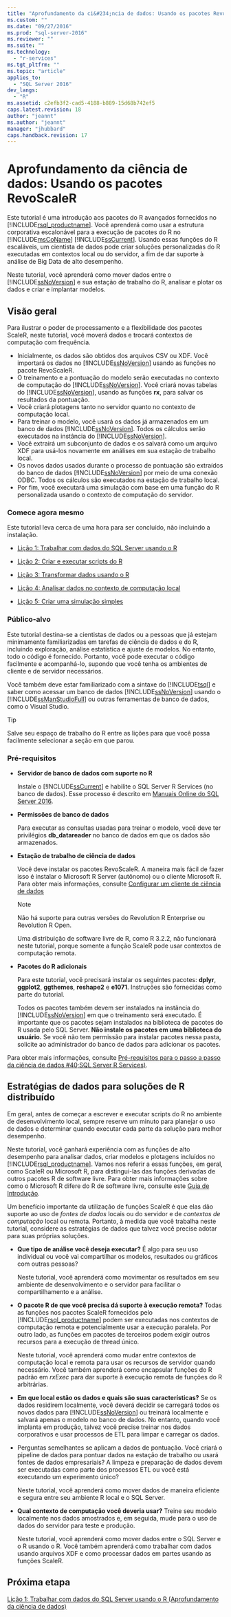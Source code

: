 ```yaml
---
title: "Aprofundamento da ci&#234;ncia de dados: Usando os pacotes RevoScaleR | Microsoft Docs"
ms.custom: ""
ms.date: "09/27/2016"
ms.prod: "sql-server-2016"
ms.reviewer: ""
ms.suite: ""
ms.technology: 
  - "r-services"
ms.tgt_pltfrm: ""
ms.topic: "article"
applies_to: 
  - "SQL Server 2016"
dev_langs: 
  - "R"
ms.assetid: c2efb3f2-cad5-4188-b889-15d68b742ef5
caps.latest.revision: 18
author: "jeannt"
ms.author: "jeannt"
manager: "jhubbard"
caps.handback.revision: 17
---
```

# Aprofundamento da ci&#234;ncia de dados: Usando os pacotes RevoScaleR
Este tutorial é uma introdução aos pacotes do R avançados fornecidos no [!INCLUDE[rsql_productname](../../includes/rsql-productname-md.md)]. Você aprenderá como usar a estrutura corporativa escalonável para a execução de pacotes do R no [!INCLUDE[msCoName](../../includes/msconame-md.md)] [!INCLUDE[ssCurrent](../../includes/sscurrent-md.md)].   Usando essas funções do R escaláveis, um cientista de dados pode criar soluções personalizadas do R executadas em contextos local ou do servidor, a fim de dar suporte à análise de Big Data de alto desempenho.  
  
Neste tutorial, você aprenderá como mover dados entre o [!INCLUDE[ssNoVersion](../../includes/ssnoversion-md.md)] e sua estação de trabalho do R, analisar e plotar os dados e criar e implantar modelos.  
    
## Visão geral 
 
Para ilustrar o poder de processamento e a flexibilidade dos pacotes ScaleR, neste tutorial, você moverá dados e trocará contextos de computação com frequência.

+ Inicialmente, os dados são obtidos dos arquivos CSV ou XDF. Você importará os dados no [!INCLUDE[ssNoVersion](../../includes/ssnoversion-md.md)] usando as funções no pacote RevoScaleR.    
+ O treinamento e a pontuação do modelo serão executadas no contexto de computação do [!INCLUDE[ssNoVersion](../../includes/ssnoversion-md.md)]. 
    Você criará novas tabelas do [!INCLUDE[ssNoVersion](../../includes/ssnoversion-md.md)], usando as funções **rx**, para salvar os resultados da pontuação.    
+ Você criará plotagens tanto no servidor quanto no contexto de computação local.  
+ Para treinar o modelo, você usará os dados já armazenados em um banco de dados [!INCLUDE[ssNoVersion](../../includes/ssnoversion-md.md)]. Todos os cálculos serão executados na instância do [!INCLUDE[ssNoVersion](../../includes/ssnoversion-md.md)].    
+ Você extrairá um subconjunto de dados e os salvará como um arquivo XDF para usá-los novamente em análises em sua estação de trabalho local.    
+ Os novos dados usados durante o processo de pontuação são extraídos do banco de dados [!INCLUDE[ssNoVersion](../../includes/ssnoversion-md.md)] por meio de uma conexão ODBC. Todos os cálculos são executados na estação de trabalho local. 
+ Por fim, você executará uma simulação com base em uma função do R personalizada usando o contexto de computação do servidor.

### Comece agora mesmo  

Este tutorial leva cerca de uma hora para ser concluído, não incluindo a instalação.  

-   [Lição 1: Trabalhar com dados do SQL Server usando o R](../../advanced-analytics/r-services/lesson-1-work-with-sql-server-data-using-r-data-science-deep-dive.md)  
  
-   [Lição 2: Criar e executar scripts do R](../../advanced-analytics/r-services/lesson-2-create-and-run-r-scripts-data-science-deep-dive.md)  
  
-   [Lição 3: Transformar dados usando o R](../../advanced-analytics/r-services/lesson-3-transform-data-using-r-data-science-deep-dive.md)  
  
-   [Lição 4: Analisar dados no contexto de computação local](../../advanced-analytics/r-services/lesson-4-analyze-data-in-local-compute-context-data-science-deep-dive.md)  
  
-   [Lição 5: Criar uma simulação simples](../../advanced-analytics/r-services/lesson-5-create-a-simple-simulation-data-science-deep-dive.md)  

      
### Público-alvo  
  
Este tutorial destina-se a cientistas de dados ou a pessoas que já estejam minimamente familiarizadas em tarefas de ciência de dados e do R, incluindo exploração, análise estatística e ajuste de modelos.  No entanto, todo o código é fornecido. Portanto, você pode executar o código facilmente e acompanhá-lo, supondo que você tenha os ambientes de cliente e de servidor necessários.  
  
Você também deve estar familiarizado com a sintaxe do [!INCLUDE[tsql](../../includes/tsql-md.md)] e saber como acessar um banco de dados [!INCLUDE[ssNoVersion](../../includes/ssnoversion-md.md)] usando o [!INCLUDE[ssManStudioFull](../../includes/ssmanstudiofull-md.md)] ou outras ferramentas de banco de dados, como o Visual Studio.  
  
> [!TIP]  
> Salve seu espaço de trabalho do R entre as lições para que você possa facilmente selecionar a seção em que parou.  
  
### Pré-requisitos  
  
-   **Servidor de banco de dados com suporte no R**  
  
    Instale o [!INCLUDE[ssCurrent](../../includes/sscurrent-md.md)] e habilite o SQL Server R Services (no banco de dados). Esse processo é descrito em [Manuais Online do SQL Server 2016](http://msdn.microsoft.com/library/mt696069(SQL.130).aspx).  
  
-   **Permissões de banco de dados**  
  
    Para executar as consultas usadas para treinar o modelo, você deve ter privilégios **db_datareader** no banco de dados em que os dados são armazenados.  
  
  
-   **Estação de trabalho de ciência de dados**  
  
    Você deve instalar os pacotes RevoScaleR. A maneira mais fácil de fazer isso é instalar o Microsoft R Server (autônomo) ou o cliente Microsoft R. Para obter mais informações, consulte [Configurar um cliente de ciência de dados](http://msdn.microsoft.co/library/mt696067(SQL.130).aspx)
      
    > [!NOTE] 
    > Não há suporte para outras versões do Revolution R Enterprise ou Revolution R Open. 
    > 
    > Uma distribuição de software livre de R, como R 3.2.2, não funcionará neste tutorial, porque somente a função ScaleR pode usar contextos de computação remota. 
  
-   **Pacotes do R adicionais**  
  
    Para este tutorial, você precisará instalar os seguintes pacotes: **dplyr**, **ggplot2**, **ggthemes**, **reshape2** e **e1071**. Instruções são fornecidas como parte do tutorial.  
  
    Todos os pacotes também devem ser instalados na instância do [!INCLUDE[ssNoVersion](../../includes/ssnoversion-md.md)] em que o treinamento será executado. É importante que os pacotes sejam instalados na biblioteca de pacotes do R usada pelo SQL Server. **Não instale os pacotes em uma biblioteca do usuário.** Se você não tem permissão para instalar pacotes nessa pasta, solicite ao administrador do banco de dados para adicionar os pacotes.   
  
Para obter mais informações, consulte [Pré-requisitos para o passo a passo da ciência de dados #40;SQL Server R Services&#41;](../../advanced-analytics/r-services/prerequisites-for-data-science-walkthroughs-sql-server-r-services.md).  
  
## Estratégias de dados para soluções de R distribuído
    
Em geral, antes de começar a escrever e executar scripts do R no ambiente de desenvolvimento local, sempre reserve um minuto para planejar o uso de dados e determinar quando executar cada parte da solução para melhor desempenho.  

Neste tutorial, você ganhará experiência com as funções de alto desempenho para analisar dados, criar modelos e plotagens incluídos no [!INCLUDE[rsql_productname](../../includes/rsql-productname-md.md)]. Vamos nos referir a essas funções, em geral, como ScaleR ou Microsoft R, para distingui-las das funções derivadas de outros pacotes R de software livre. Para obter mais informações sobre como o Microsoft R difere do R de software livre, consulte este [Guia de Introdução](https://msdn.microsoft.com/microsoft-r/microsoft-r-getting-started#microsoft-r-products). 

Um benefício importante da utilização de funções ScaleR é que elas dão suporte ao uso de *fontes de dados* locais ou do servidor e de *contextos de computação* local ou remota.  Portanto, à medida que você trabalha neste tutorial, considere as estratégias de dados que talvez você precise adotar para suas próprias soluções.
  
-   **Que tipo de análise você deseja executar?** É algo para seu uso individual ou você vai compartilhar os modelos, resultados ou gráficos com outras pessoas?
 
    Neste tutorial, você aprenderá como movimentar os resultados em seu ambiente de desenvolvimento e o servidor para facilitar o compartilhamento e a análise. 
  
-   **O pacote R de que você precisa dá suporte à execução remota?** Todas as funções nos pacotes ScaleR fornecidos pelo [!INCLUDE[rsql_productname](../../includes/rsql-productname-md.md)] podem ser executadas nos contextos de computação remota e potencialmente usar a execução paralela. Por outro lado, as funções em pacotes de terceiros podem exigir outros recursos para a execução de thread único. 
    
    Neste tutorial, você aprenderá como mudar entre contextos de computação local e remota para usar os recursos de servidor quando necessário. Você também aprenderá como encapsular funções do R padrão em *rxExec* para dar suporte à execução remota de funções do R arbitrárias.
    
  
-   **Em que local estão os dados e quais são suas características?**  Se os dados residirem localmente, você deverá decidir se carregará todos os novos dados para [!INCLUDE[ssNoVersion](../../includes/ssnoversion-md.md)] ou treinará localmente e salvará apenas o modelo no banco de dados. No entanto, quando você implanta em produção, talvez você precise treinar nos dados corporativos e usar processos de ETL para limpar e carregar os dados.  
  
-   Perguntas semelhantes se aplicam a dados de pontuação. Você criará o pipeline de dados para pontuar dados na estação de trabalho ou usará fontes de dados empresariais? A limpeza e preparação de dados devem ser executadas como parte dos processos ETL ou você está executando um experimento único?  

    Neste tutorial, você aprenderá como mover dados de maneira eficiente e segura entre seu ambiente R local e o SQL Server. 
  
-   **Qual contexto de computação você deveria usar?** Treine seu modelo localmente nos dados amostrados e, em seguida, mude para o uso de dados do servidor para teste e produção.

    Neste tutorial, você aprenderá como mover dados entre o SQL Server e o R usando o R. Você também aprenderá como trabalhar com dados usando arquivos XDF e como processar dados em partes usando as funções ScaleR.  
  
 
  
## Próxima etapa  
[Lição 1: Trabalhar com dados do SQL Server usando o R &#40;Aprofundamento da ciência de dados&#41;](../../advanced-analytics/r-services/lesson-1-work-with-sql-server-data-using-r-data-science-deep-dive.md)  
  
  
  
